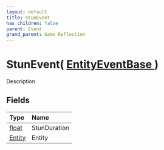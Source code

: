 ```yaml
---
layout: default
title: StunEvent
has_children: false
parent: Event
grand_parent: Game Reflection
---
```

# StunEvent( [ EntityEventBase ](/riftbreaker-wiki/docs/game-reflection/events/entity_event_base/) )
Description 

## Fields

| Type | Name |
|:----------|:--------------|
| [float](/riftbreaker-wiki/docs/game-reflection/components/float/) | StunDuration |
| [Entity](/riftbreaker-wiki/docs/game-reflection/classes/entity/) | Entity |

